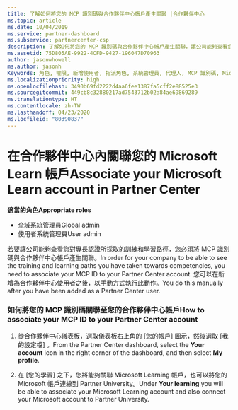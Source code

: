 ```yaml
---
title: 了解如何將您的 MCP 識別碼與合作夥伴中心帳戶產生關聯 |合作夥伴中心
ms.topic: article
ms.date: 10/04/2019
ms.service: partner-dashboard
ms.subservice: partnercenter-csp
description: 了解如何將您的 MCP 識別碼與合作夥伴中心帳戶產生關聯，讓公司能夠查看您對專長認證所採取的訓練和學習路徑。
ms.assetid: 75D805AE-9922-4CFD-9427-196047D70963
author: jasonwhowell
ms.author: jasonh
Keywords: 角色, 權限, 新增使用者, 指派角色, 系統管理員, 代理人, MCP 識別碼, Microsoft Learn
ms.localizationpriority: high
ms.openlocfilehash: 3490b69fd2222d4aa6fee1387fa5cff2e88525e3
ms.sourcegitcommit: 449cb8c32880217ad7543712b02a84ae69869289
ms.translationtype: HT
ms.contentlocale: zh-TW
ms.lasthandoff: 04/23/2020
ms.locfileid: "80390837"
---
```

# <a name="associate-your-microsoft-learn-account-in-partner-center"></a><span data-ttu-id="16706-104">在合作夥伴中心內關聯您的 Microsoft Learn 帳戶</span><span class="sxs-lookup"><span data-stu-id="16706-104">Associate your Microsoft Learn account in Partner Center</span></span>

<span data-ttu-id="16706-105">**適當的角色**</span><span class="sxs-lookup"><span data-stu-id="16706-105">**Appropriate roles**</span></span>
-   <span data-ttu-id="16706-106">全域系統管理員</span><span class="sxs-lookup"><span data-stu-id="16706-106">Global admin</span></span>
-   <span data-ttu-id="16706-107">使用者系統管理員</span><span class="sxs-lookup"><span data-stu-id="16706-107">User admin</span></span>

<span data-ttu-id="16706-108">若要讓公司能夠查看您對專長認證所採取的訓練和學習路徑，您必須將 MCP 識別碼與合作夥伴中心帳戶產生關聯。</span><span class="sxs-lookup"><span data-stu-id="16706-108">In order for your company to be able to see the training and learning paths you have taken towards competencies, you need to associate your MCP ID to your Partner Center account.</span></span> <span data-ttu-id="16706-109">您可以在新增為合作夥伴中心使用者之後，以手動方式執行此動作。</span><span class="sxs-lookup"><span data-stu-id="16706-109">You do this manually after you have been added as a Partner Center user.</span></span>

### <a name="how-to-associate-your-mcp-id-to-your-partner-center-account"></a><span data-ttu-id="16706-110">如何將您的 MCP 識別碼關聯至您的合作夥伴中心帳戶</span><span class="sxs-lookup"><span data-stu-id="16706-110">How to associate your MCP ID to your Partner Center account</span></span>

1. <span data-ttu-id="16706-111">從合作夥伴中心儀表板，選取儀表板右上角的 [您的帳戶]  圖示，然後選取 [我的設定檔]  。</span><span class="sxs-lookup"><span data-stu-id="16706-111">From the Partner Center dashboard, select the **Your account** icon in the right corner of the dashboard, and then select **My profile**.</span></span>

2. <span data-ttu-id="16706-112">在 [您的學習]  之下，您將能夠關聯 Microsoft Learning 帳戶，也可以將您的 Microsoft 帳戶連線到 Partner University。</span><span class="sxs-lookup"><span data-stu-id="16706-112">Under **Your learning** you will be able to associate your Microsoft Learning account and also connect your Microsoft account to Partner University.</span></span>
